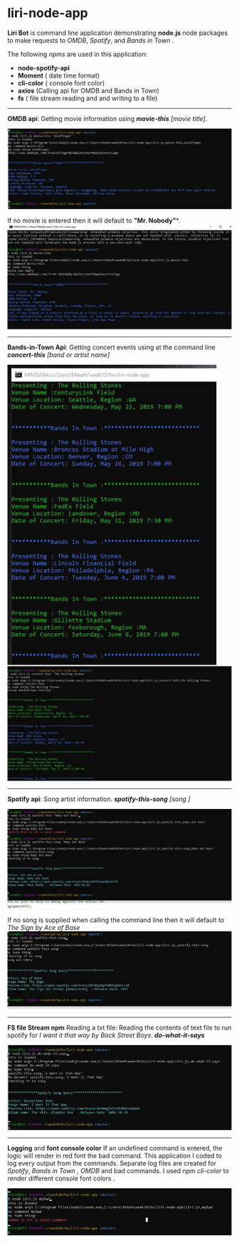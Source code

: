 # liri-node-app


**Liri Bot** is command line application demonstrating **node.js** node packages to make requests to *OMDB*, *Spotify*, and  *Bands in Town* . 

The following  *npms* are used in this application:
+ **node-spotify-api**
+ **Moment** ( date time format)
+ **cli-color** ( console font color)
+ **axios**  (Calling api for OMDB and Bands in Town)
+ **fs**  ( file stream reading and and writing to a file)


 
___

**OMDB api**: Getting movie information using ***movie-this***   _[movie title]_. 

![](OmdbCapture.JPG)

If no movie is entered then it will default to **"Mr. Nobody"***. 
![](mrNobody.JPG)

___


**Bands-in-Town Api**: Getting concert events using at the command line ***concert-this*** *[band or artist name]* 

![](bandsInTownExample1.JPG)
![](bandsInTownExample2.JPG)
___
**Spotify api**: Song artist information. 
***spotify-this-song*** *[song ]*

![](spotifyCapture.JPG)

If no song is supplied when calling the command line then it will default to *The Sign by Ace of Base*
![](spotifyCaptureNoSong.JPG)

___
**FS file Stream npm** Reading a txt file: 
Reading the contents of text file to run spotify for
*I want it that way by Back Street Boys*. ***do-what-it-says***

![](doWhatItSaysCapture.JPG)
 
 ___
 **Logging** and **font console color**
If an undefined command is entered, the logic will 
render in red font the bad command. This application I coded to log every output from the commands. Separate log files are created for *Spotify*, *Bands in Town* , *OMDB* and bad commands. I used npm *cli-color* to render different console font colors . 

![](badCommand.JPG)

